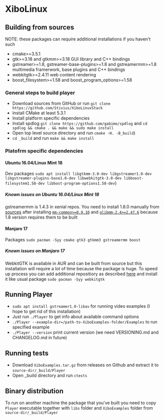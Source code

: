 # XiboLinux

## Building from sources

NOTE: these packages can require additional installations if you haven't such
- cmake>=3.5.1
- gtk>=3.18 and gtkmm>=3.18 GUI library and C++ bindings
- gstreamer>=1.8, gstreamer-base-plugins>=1.8 and gstreamermm>=1.8 multimedia framerwork, base plugins and C++ bindings
- webkitgtk>=2.4.11 web content rendering
- boost_filesystem>=1.58 and boost_program_options>=1.58
  
### General steps to build player
- Download sources from GitHub or run `git clone https://github.com/Stivius/XiboLinuxStack`
- Install CMake at least 5.3.1
- Install platform specific dependencies
- Install spdlog `git clone https://github.com/gabime/spdlog` and `cd spdlog && cmake . && make && sudo make install`
- Open top level source directory and run `cmake -H. -B_build`)
- `cd _build` and run `make && make install`

### Platofrm specific dependencies
  #### Ubuntu 16.04/Linux Mint 18
  Dev packages `sudo apt install libgtkmm-3.0-dev libgstreamer1.0-dev libgstreamer-plugins-base1.0-dev libwebkitgtk-3.0-dev libboost-filesystem1.58-dev libbost-program-options1.58-dev`)
  
  ##### Known issues on Ubuntu 16.04/Linux Mint 18
  gstreamermm is 1.4.3 in xenial repos. You need to install 1.8.0 manually from [sources](https://github.com/GNOME/gstreamermm/releases/tag/1.8.0) after installing [`mm-common>=0.9.10`](https://github.com/GNOME/mm-common/releases/tag/0.9.10) and [`glibmm-2.4>=2.47.6`](https://github.com/GNOME/glibmm/releases/tag/2.47.6) because 1.8 version requires them to be built
  
  #### Manjaro 17
  Packages `sudo pacman -Syy cmake gtk3 gtkmm3 gstreamermm boost`
  
  ##### Known issues on Manjaro 17
  WebkitGTK is available in AUR and can be built from source but this installation will require a lot of time because the package is huge. To speed up process you can add additional repositiory as described [here](https://github.com/archlinuxcn/repo/blob/master/README.md) and install it like usual package `sudo pacman -Syy webkitgtk`

## Running Player
- `sudo apt install gstreamer1.0-libav` for running video examples (I hope to get rid of this installation)
- Just run `./Player` to get info about available command options
- `./Player --example-dir=/path-to-XiboExamples-folder/Examples` to run specified example
- `./Player --version` print current version (we need VERSIONING.md and CHANGELOG.md in future)

## Running tests
- Download `XiboExamples.tar.gz` from releases on Github and extract it to `source-dir/_build/Player`
- Open _build directory and run `ctests`

## Binary distribution
To run on another machine the package that you've built you need to copy `Player` executable together with `libs` folder and `XiboExamples` folder from `source-dir/_build/Player`

